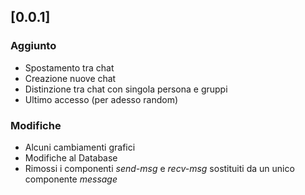 ## [0.0.1]

### Aggiunto
- Spostamento tra chat
- Creazione nuove chat
- Distinzione tra chat con singola persona e gruppi
- Ultimo accesso (per adesso random)

### Modifiche
- Alcuni cambiamenti grafici
- Modifiche al Database
- Rimossi i componenti *send-msg* e *recv-msg* sostituiti da un unico componente *message*